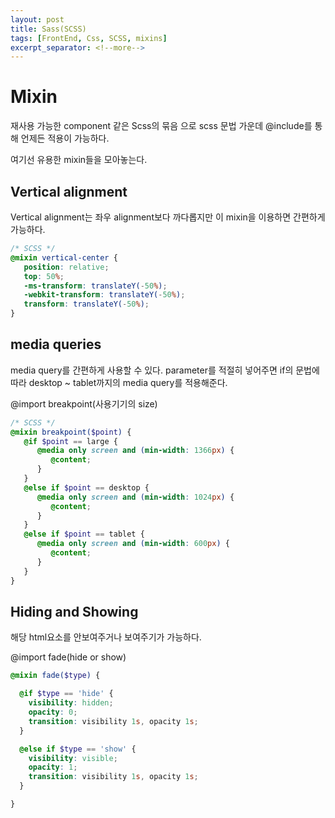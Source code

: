 ```yaml
---
layout: post
title: Sass(SCSS)
tags: [FrontEnd, Css, SCSS, mixins]
excerpt_separator: <!--more-->
---
```


# Mixin

재사용 가능한 component 같은 Scss의 묶음 으로 scss 문법 가운데 @include를 통해 언제든 적용이 가능하다.

여기선 유용한 mixin들을 모아놓는다.

<!--more-->

## Vertical alignment

Vertical alignment는 좌우 alignment보다 까다롭지만 이 mixin을 이용하면 간편하게 가능하다.

```scss
/* SCSS */
@mixin vertical-center {
   position: relative;
   top: 50%;
   -ms-transform: translateY(-50%);
   -webkit-transform: translateY(-50%);
   transform: translateY(-50%);
}
```

## media queries

media query를 간편하게 사용할 수 있다. parameter를 적절히 넣어주면 if의 문법에 따라 desktop ~ tablet까지의 media query를 적용해준다.

@import breakpoint(사용기기의 size)

```scss
/* SCSS */
@mixin breakpoint($point) {
   @if $point == large {
      @media only screen and (min-width: 1366px) {
         @content;
      }
   } 
   @else if $point == desktop {
      @media only screen and (min-width: 1024px) {
         @content;
      }
   } 
   @else if $point == tablet {
      @media only screen and (min-width: 600px) {
         @content;
      }
   }
}
```
## Hiding and Showing

해당 html요소를 안보여주거나 보여주기가 가능하다.

@import fade(hide or show)

```scss
@mixin fade($type) {

  @if $type == 'hide' {
    visibility: hidden;
    opacity: 0;
    transition: visibility 1s, opacity 1s;
  }

  @else if $type == 'show' {
    visibility: visible;
    opacity: 1;
    transition: visibility 1s, opacity 1s;
  }

}
```